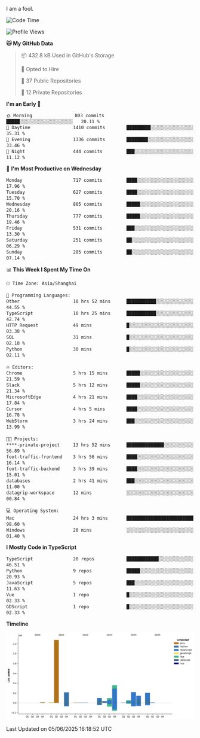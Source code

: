 I am a fool.

<!--START_SECTION:waka-->
![Code Time](http://img.shields.io/badge/Code%20Time-3%2C111%20hrs%2022%20mins-blue)

![Profile Views](http://img.shields.io/badge/Profile%20Views-3-blue)

**🐱 My GitHub Data** 

> 📦 432.8 kB Used in GitHub's Storage 
 > 
> 💼 Opted to Hire
 > 
> 📜 37 Public Repositories 
 > 
> 🔑 12 Private Repositories 
 > 
**I'm an Early 🐤** 

```text
🌞 Morning                803 commits         █████░░░░░░░░░░░░░░░░░░░░   20.11 % 
🌆 Daytime                1410 commits        █████████░░░░░░░░░░░░░░░░   35.31 % 
🌃 Evening                1336 commits        ████████░░░░░░░░░░░░░░░░░   33.46 % 
🌙 Night                  444 commits         ███░░░░░░░░░░░░░░░░░░░░░░   11.12 % 
```
📅 **I'm Most Productive on Wednesday** 

```text
Monday                   717 commits         ████░░░░░░░░░░░░░░░░░░░░░   17.96 % 
Tuesday                  627 commits         ████░░░░░░░░░░░░░░░░░░░░░   15.70 % 
Wednesday                805 commits         █████░░░░░░░░░░░░░░░░░░░░   20.16 % 
Thursday                 777 commits         █████░░░░░░░░░░░░░░░░░░░░   19.46 % 
Friday                   531 commits         ███░░░░░░░░░░░░░░░░░░░░░░   13.30 % 
Saturday                 251 commits         ██░░░░░░░░░░░░░░░░░░░░░░░   06.29 % 
Sunday                   285 commits         ██░░░░░░░░░░░░░░░░░░░░░░░   07.14 % 
```


📊 **This Week I Spent My Time On** 

```text
🕑︎ Time Zone: Asia/Shanghai

💬 Programming Languages: 
Other                    10 hrs 52 mins      ███████████░░░░░░░░░░░░░░   44.55 % 
TypeScript               10 hrs 25 mins      ███████████░░░░░░░░░░░░░░   42.74 % 
HTTP Request             49 mins             █░░░░░░░░░░░░░░░░░░░░░░░░   03.38 % 
SQL                      31 mins             █░░░░░░░░░░░░░░░░░░░░░░░░   02.18 % 
Python                   30 mins             █░░░░░░░░░░░░░░░░░░░░░░░░   02.11 % 

🔥 Editors: 
Chrome                   5 hrs 15 mins       █████░░░░░░░░░░░░░░░░░░░░   21.59 % 
Slack                    5 hrs 12 mins       █████░░░░░░░░░░░░░░░░░░░░   21.34 % 
MicrosoftEdge            4 hrs 21 mins       ████░░░░░░░░░░░░░░░░░░░░░   17.84 % 
Cursor                   4 hrs 5 mins        ████░░░░░░░░░░░░░░░░░░░░░   16.78 % 
WebStorm                 3 hrs 24 mins       ███░░░░░░░░░░░░░░░░░░░░░░   13.99 % 

🐱‍💻 Projects: 
****-private-project     13 hrs 52 mins      ██████████████░░░░░░░░░░░   56.89 % 
foot-traffic-frontend    3 hrs 56 mins       ████░░░░░░░░░░░░░░░░░░░░░   16.14 % 
foot-traffic-backend     3 hrs 39 mins       ████░░░░░░░░░░░░░░░░░░░░░   15.01 % 
databases                2 hrs 41 mins       ███░░░░░░░░░░░░░░░░░░░░░░   11.00 % 
datagrip-workspace       12 mins             ░░░░░░░░░░░░░░░░░░░░░░░░░   00.84 % 

💻 Operating System: 
Mac                      24 hrs 3 mins       █████████████████████████   98.60 % 
Windows                  20 mins             ░░░░░░░░░░░░░░░░░░░░░░░░░   01.40 % 
```

**I Mostly Code in TypeScript** 

```text
TypeScript               20 repos            ████████████░░░░░░░░░░░░░   46.51 % 
Python                   9 repos             █████░░░░░░░░░░░░░░░░░░░░   20.93 % 
JavaScript               5 repos             ███░░░░░░░░░░░░░░░░░░░░░░   11.63 % 
Vue                      1 repo              █░░░░░░░░░░░░░░░░░░░░░░░░   02.33 % 
GDScript                 1 repo              █░░░░░░░░░░░░░░░░░░░░░░░░   02.33 % 
```



**Timeline**

![Lines of Code chart](https://raw.githubusercontent.com/VeejaLiu/VeejaLiu/master/assets/bar_graph.png)


 Last Updated on 05/06/2025 16:18:52 UTC
<!--END_SECTION:waka-->
